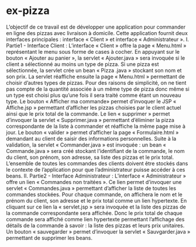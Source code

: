 # ex-pizza
L’objectif de ce travail est de développer une application pour commander en ligne des 
pizzas avec livraison à domicile. Cette application fournit deux interfaces principales : 
interface « Client » et interface « Administrateur ». 
I. Partie1 - Interface Client :
L’interface « Client » offre la page « Menu.html » représentant le menu sous forme de cases 
à cocher.
En appuyant sur le bouton « Ajouter au panier », la servlet « Ajouter.java » sera invoquée si 
le client a sélectionné au moins un type de pizza. Si une pizza est sélectionnée, la servlet crée 
un bean « Pizza .java » stockant son nom et son prix. La servlet réaffiche ensuite la page 
« Menu.html » permettant de choisir d’autres types de pizzas. Pour des raisons de simplicité, 
on ne tient pas compte de la quantité associée à un même type de pizza donc même si un type 
est choisi plus qu’une fois il sera traité comme étant un nouveau type. 
Le bouton « Afficher ma commande» permet d’invoquer le JSP « Affiche.jsp » permettant 
d’afficher les pizzas choisies par le client actuel ainsi que le prix total de la commande.
Le lien « supprimer » permet d’invoquer la servlet « Supprimer.java » permettant 
d’éliminer la pizza correspondante de la liste à commander et réaffiche la même page mise à 
jour.
Le bouton « valider » permet d’afficher la page « Formulaire.html » demandant au client de 
saisir des informations personnelles. 
Suite à la validation, la servlet « Commander.java » est invoquée : un bean 
« Commande.java » sera créé stockant l’identifiant de la commande, le nom du client, son 
prénom, son adresse, sa liste des pizzas et le prix total. L’ensemble de toutes les commandes 
des clients doivent être stockés dans le contexte de l’application pour que l’administrateur 
puisse accéder à ces beans.
II. Partie2 - Interface Administrateur :
L’interface « Administrateur » offre un lien « Commandes non traitées ». Ce lien permet 
d’invoquer une servlet « Commandes.java » permettant d’afficher la liste de toutes les 
commandes stockées. Pour chaque commande, on affichera le nom et le prénom du client, son 
adresse et le prix total comme un lien hypertexte. En cliquant sur ce lien la « servlet.jsp »
sera invoquée et la liste des pizzas de la commande correspondante sera affichée.
Donc le prix total de chaque commande sera affiché comme lien hypertexte permettant 
l’affichage des détails de la commande à savoir : la liste des pizzas et leurs prix unitaires. 
Un bouton « sauvegarder » permet d’invoquer la servlet « Sauvgarder.java » permettant de  supprimer les beans.

